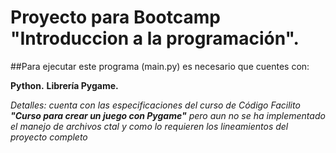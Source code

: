 # Proyecto para Bootcamp "Introduccion a la programación".


##Para ejecutar este programa (main.py) es necesario que cuentes con:

**Python.**
**Librería Pygame.**

_Detalles: cuenta con las especificaciones del curso de Código Facilito **"Curso para crear un juego con Pygame"** pero aun no se ha implementado el manejo de archivos ctal y como lo requieren los lineamientos del proyecto completo_